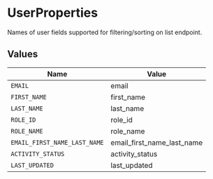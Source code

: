 # UserProperties

Names of user fields supported for filtering/sorting on list endpoint.


## Values

| Name                         | Value                        |
| ---------------------------- | ---------------------------- |
| `EMAIL`                      | email                        |
| `FIRST_NAME`                 | first_name                   |
| `LAST_NAME`                  | last_name                    |
| `ROLE_ID`                    | role_id                      |
| `ROLE_NAME`                  | role_name                    |
| `EMAIL_FIRST_NAME_LAST_NAME` | email_first_name_last_name   |
| `ACTIVITY_STATUS`            | activity_status              |
| `LAST_UPDATED`               | last_updated                 |